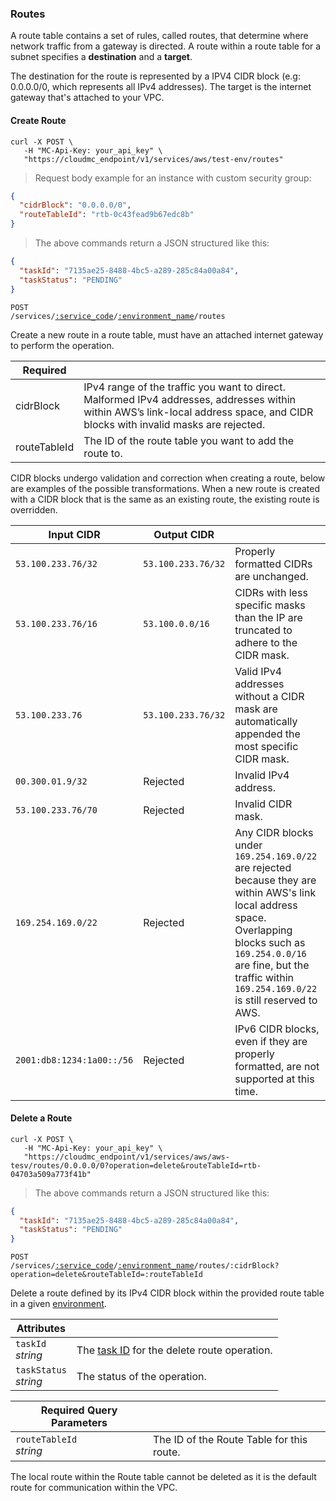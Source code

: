 ### Routes

A route table contains a set of rules, called routes, that determine where network traffic from a gateway is directed.
A route within a route table for a subnet specifies a <b>destination</b> and a <b>target</b>.

The destination for the route is represented by a IPV4 CIDR block (e.g: 0.0.0.0/0, which represents all IPv4 addresses).
The target is the internet gateway that's attached to your VPC.

<!-------------------- CREATE ROUTES -------------------->

#### Create Route

```shell
curl -X POST \
   -H "MC-Api-Key: your_api_key" \
   "https://cloudmc_endpoint/v1/services/aws/test-env/routes"
```

> Request body example for an instance with custom security group:

```json
{
  "cidrBlock": "0.0.0.0/0",
  "routeTableId": "rtb-0c43fead9b67edc8b"
}
```

> The above commands return a JSON structured like this:

```json
{
  "taskId": "7135ae25-8488-4bc5-a289-285c84a00a84",
  "taskStatus": "PENDING"
}
```

<code>POST /services/<a href="#administration-service-connections">:service_code</a>/<a href="#administration-environments">:environment_name</a>/routes</code>

Create a new route in a route table, must have an attached internet gateway to perform the operation.

| Required     | &nbsp;                                                                                                                                                                           |
| ------------ | -------------------------------------------------------------------------------------------------------------------------------------------------------------------------------- |
| cidrBlock    | IPv4 range of the traffic you want to direct. Malformed IPv4 addresses, addresses within within AWS’s link-local address space, and CIDR blocks with invalid masks are rejected. |
| routeTableId | The ID of the route table you want to add the route to.                                                                                                                           |

CIDR blocks undergo validation and correction when creating a route, below are examples of the possible transformations. When a new route is created with a CIDR block that is the same as an existing route, the existing route is overridden. 

| Input CIDR              | Output CIDR      | &nbsp;                                                                                                                                                |
| ----------------------- | ---------------- | ----------------------------------------------------------------------------------------------------------------------------------------------------- |
| `53.100.233.76/32`        | `53.100.233.76/32` | Properly formatted CIDRs are unchanged.                                                                                                                |
| `53.100.233.76/16`        | `53.100.0.0/16`    | CIDRs with less specific masks than the IP are truncated to adhere to the CIDR mask.                                                                   |
| `53.100.233.76`           | `53.100.233.76/32` | Valid IPv4 addresses without a CIDR mask are automatically appended the most specific CIDR mask.                                                       |
| `00.300.01.9/32`          | Rejected         | Invalid IPv4 address.                                                                                                                                  |
| `53.100.233.76/70`        | Rejected         | Invalid CIDR mask.                                                                                                                                     |
| `169.254.169.0/22`        | Rejected         | Any CIDR blocks under `169.254.169.0/22` are rejected because they are within AWS's link local address space. Overlapping blocks such as `169.254.0.0/16` are fine, but the traffic within `169.254.169.0/22` is still reserved to AWS. |
| `2001:db8:1234:1a00::/56` | Rejected         | IPv6 CIDR blocks, even if they are properly formatted, are not supported at this time.                                                                 |

<!-------------------- DELETE ROUTES -------------------->

#### Delete a Route
```shell
curl -X POST \
   -H "MC-Api-Key: your_api_key" \
   "https://cloudmc_endpoint/v1/services/aws/aws-tesv/routes/0.0.0.0/0?operation=delete&routeTableId=rtb-04703a509a773f41b"
```

> The above commands return a JSON structured like this:

```json
{
  "taskId": "7135ae25-8488-4bc5-a289-285c84a00a84",
  "taskStatus": "PENDING"
}
```

<code>POST /services/<a href="#administration-service-connections">:service_code</a>/<a href="#administration-environments">:environment_name</a>/routes/:cidrBlock?operation=delete&routeTableId=:routeTableId</code>

Delete a route defined by its IPv4 CIDR block within the provided route table in a given [environment](#administration-environments).

| Attributes                 | &nbsp;                                        |
|----------------------------|-----------------------------------------------|
| `taskId` <br/>*string*     | The [task ID](#tasks) for the delete route operation. |
| `taskStatus` <br/>*string* | The status of the operation.                  |

| Required Query Parameters     | &nbsp;                                        |
|-------------------------------|-----------------------------------------------|
| `routeTableId` <br/>*string*  | The ID of the Route Table for this route.     |


<aside class="notice">
The local route within the Route table cannot be deleted as it is the default route for communication within the VPC.
</aside>
